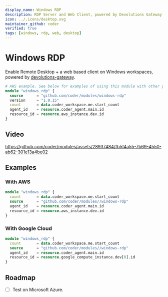 ```yaml
---
display_name: Windows RDP
description: RDP Server and Web Client, powered by Devolutions Gateway
icon: ../.icons/desktop.svg
maintainer_github: coder
verified: true
tags: [windows, rdp, web, desktop]
---
```


# Windows RDP

Enable Remote Desktop + a web based client on Windows workspaces, powered by [devolutions-gateway](https://github.com/Devolutions/devolutions-gateway).

```tf
# AWS example. See below for examples of using this module with other providers
module "windows_rdp" {
  source      = "github.com/coder/modules/windows-rdp"
  version     = "1.0.15"
  count       = data.coder_workspace.me.start_count
  agent_id    = resource.coder_agent.main.id
  resource_id = resource.aws_instance.dev.id
}
```

## Video

https://github.com/coder/modules/assets/28937484/fb5f4a55-7b69-4550-ab62-301e13a4be02

## Examples

### With AWS

```tf
module "windows_rdp" {
  count       = data.coder_workspace.me.start_count
  source      = "github.com/coder/modules//windows-rdp"
  agent_id    = resource.coder_agent.main.id
  resource_id = resource.aws_instance.dev.id
}
```

### With Google Cloud

```tf
module "windows_rdp" {
  count       = data.coder_workspace.me.start_count
  source      = "github.com/coder/modules//windows-rdp"
  agent_id    = resource.coder_agent.main.id
  resource_id = resource.google_compute_instance.dev[0].id
}
```

## Roadmap

- [ ] Test on Microsoft Azure.
